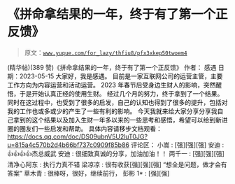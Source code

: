 # 《拼命拿结果的一年，终于有了第一个正反馈》

> 原文：[`www.yuque.com/for_lazy/thfiu8/pfx3xkep50twoem4`](https://www.yuque.com/for_lazy/thfiu8/pfx3xkep50twoem4)

<ne-h2 id="9c1d7fee" data-lake-id="9c1d7fee"><ne-heading-ext><ne-heading-anchor></ne-heading-anchor><ne-heading-fold></ne-heading-fold></ne-heading-ext><ne-heading-content><ne-text id="u4d512054">(精华帖)(389 赞)《拼命拿结果的一年，终于有了第一个正反馈》</ne-text></ne-heading-content></ne-h2> <ne-p id="ua9f94ce3" data-lake-id="ua9f94ce3"><ne-text id="u8119c937">作者： 感遇</ne-text></ne-p> <ne-p id="ue5610e3b" data-lake-id="ue5610e3b"><ne-text id="u494b7e1a">日期：2023-05-15</ne-text></ne-p> <ne-p id="u09410c65" data-lake-id="u09410c65"><ne-text id="udf535bda" style="color: rgb(0, 0, 0);">大家好，我是感遇。</ne-text></ne-p> <ne-p id="u3561b9cd" data-lake-id="u3561b9cd"><ne-text id="u4a18e9d4" style="color: rgb(0, 0, 0);">目前是一家互联网公司的运营主管，主要工作方向为内容运营和活动运营。</ne-text></ne-p> <ne-p id="u965b9b3a" data-lake-id="u965b9b3a"><ne-text id="u75fc88c1" style="color: rgb(0, 0, 0);">2023 年春节后受身边生财人的影响，突然醒悟，于是开始认真正经的使用生财。</ne-text></ne-p> <ne-p id="u656ba674" data-lake-id="u656ba674"><ne-text id="u08133a63" style="color: rgb(0, 0, 0);">经过几个月的努力，终于拿到了一个结果。同时在这过程中，也受到了很多的启发，自己的认知也得到了很多的提升，包括对我的工作也或多或少的产生了一些有利的影响。</ne-text></ne-p> <ne-p id="u5e018008" data-lake-id="u5e018008"><ne-text id="u250b04fe" style="color: rgb(0, 0, 0);">今天我就来给大家分享分享我自己拿到的这个结果以及加入生财一年多以来的一些思考和感悟，希望可以给到新进圈的圈友们一些启发和帮助。</ne-text></ne-p> <ne-p id="u5a131c05" data-lake-id="u5a131c05"><ne-text id="ub6951ff1" style="color: rgb(0, 0, 0);">具体内容请移步文档观看：</ne-text>[<ne-text id="u7c9c4693">https://docs.qq.com/doc/DS09ubnV5U2luT0JG?u=815a4c570b2d4b66bf737c0909f85b86</ne-text>](https://docs.qq.com/doc/DS09ubnV5U2luT0JG?u=815a4c570b2d4b66bf737c0909f85b86)</ne-p> <ne-hole id="uad2cb748" data-lake-id="uad2cb748"><ne-card data-card-name="hr" data-card-type="block" id="L5q6J" data-event-boundary="card"><ne-p id="u4ae53531" data-lake-id="u4ae53531"><ne-text id="u5eb8c2cd">评论区：</ne-text></ne-p> <ne-p id="ufd054271" data-lake-id="ufd054271"><ne-text id="u80b8364a">小嵩 : [强][强][强]</ne-text> <ne-text id="u6d81db91">安迪 : 👍👍👍👍杰总威武</ne-text> <ne-text id="ue133d3d8">安迪 : 很细致真诚的分享，加油加油！！</ne-text> <ne-text id="uab60fdb1">两千一 : [强][强][强]</ne-text> <ne-text id="ucb0338a3">清净心阿东 : 执行力真不错</ne-text> <ne-text id="u1cec5432">梁凉凉 : 很有收获[强][强][强]</ne-text> <ne-text id="udf7f4ded">“想全是问题，做才会有答案”</ne-text> <ne-text id="u999fd9d1">草木青 : 很棒呀，很好，继续前行，</ne-text> <ne-text id="ua33bdd20">彭彬 1* : [强][强]</ne-text></ne-p></ne-card></ne-hole>